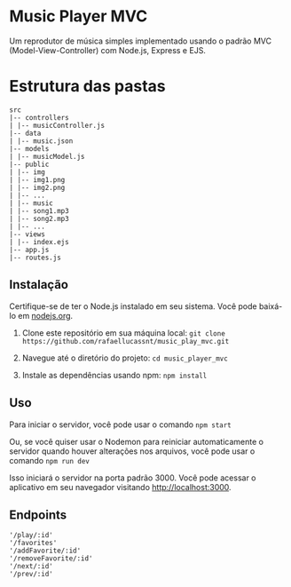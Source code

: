 # Music Player MVC

Um reprodutor de música simples implementado usando o padrão MVC (Model-View-Controller) com Node.js, Express e EJS.

# Estrutura das pastas

```
src
|-- controllers
| |-- musicController.js
|-- data
| |-- music.json
|-- models
| |-- musicModel.js
|-- public
| |-- img
| |-- img1.png
| |-- img2.png
| |-- ...
| |-- music
| |-- song1.mp3
| |-- song2.mp3
| |-- ...
|-- views
| |-- index.ejs
|-- app.js
|-- routes.js
```

## Instalação

Certifique-se de ter o Node.js instalado em seu sistema. Você pode baixá-lo em [nodejs.org](https://nodejs.org/).

1. Clone este repositório em sua máquina local:
   `git clone https://github.com/rafaellucassnt/music_play_mvc.git`
2. Navegue até o diretório do projeto:
   `cd music_player_mvc`

3. Instale as dependências usando npm:
   `npm install`

## Uso

Para iniciar o servidor, você pode usar o comando `npm start`

Ou, se você quiser usar o Nodemon para reiniciar automaticamente o servidor quando houver alterações nos arquivos, você pode usar o comando `npm run dev`

Isso iniciará o servidor na porta padrão 3000. Você pode acessar o aplicativo em seu navegador visitando [http://localhost:3000](http://localhost:3000).

## Endpoints

```
'/play/:id'
'/favorites'
'/addFavorite/:id'
'/removeFavorite/:id'
'/next/:id'
'/prev/:id'
```
